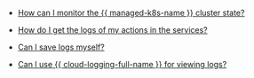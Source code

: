 * [How can I monitor the {{ managed-k8s-name }} cluster state?](#monitoring)

* [How do I get the logs of my actions in the services?](#logs)


* [Can I save logs myself?](#auto-logging)


* [Can I use {{ cloud-logging-full-name }} for viewing logs?](#master-logging)
